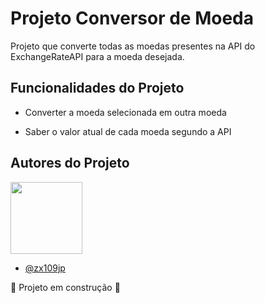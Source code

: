 
# Projeto Conversor de Moeda

Projeto que converte todas as moedas presentes na API do ExchangeRateAPI para a moeda desejada.

## Funcionalidades do Projeto

- Converter a moeda selecionada em outra moeda

- Saber o valor atual de cada moeda segundo a API

## Autores do Projeto

<img loading="lazy" src="" width=115><br>
- [@zx109jp](https://www.github.com/zx109jp)



 :construction: Projeto em construção :construction:
